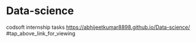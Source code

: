 # Data-science
codsoft internship tasks
https://abhijeetkumar8898.github.io/Data-science/  
#tap_above_link_for_viewing 
